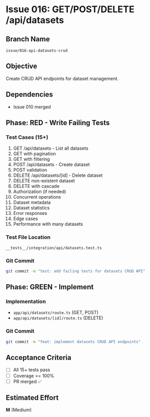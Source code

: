 # Issue 016: GET/POST/DELETE /api/datasets

## Branch Name
`issue/016-api-datasets-crud`

## Objective
Create CRUD API endpoints for dataset management.

## Dependencies
- Issue 010 merged

## Phase: RED - Write Failing Tests

### Test Cases (15+)
1. GET /api/datasets - List all datasets
2. GET with pagination
3. GET with filtering
4. POST /api/datasets - Create dataset
5. POST validation
6. DELETE /api/datasets/[id] - Delete dataset
7. DELETE non-existent dataset
8. DELETE with cascade
9. Authorization (if needed)
10. Concurrent operations
11. Dataset metadata
12. Dataset statistics
13. Error responses
14. Edge cases
15. Performance with many datasets

### Test File Location
`__tests__/integration/api/datasets.test.ts`

### Git Commit
```bash
git commit -m "test: add failing tests for datasets CRUD API"
```

## Phase: GREEN - Implement

### Implementation
- `app/api/datasets/route.ts` (GET, POST)
- `app/api/datasets/[id]/route.ts` (DELETE)

### Git Commit
```bash
git commit -m "feat: implement datasets CRUD API endpoints"
```

## Acceptance Criteria
- [ ] All 15+ tests pass
- [ ] Coverage >= 100%
- [ ] PR merged ✅

## Estimated Effort
**M** (Medium)
